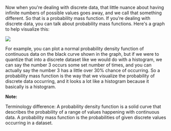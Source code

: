 Now when you're dealing with discrete data, that little nuance about having infinite numbers of possible values goes away, and we call that something different. So that is a probability mass function. If you're dealing with discrete data, you can talk about probability mass functions. Here's a graph to help visualize this:

![](https://github.com/fenago/katacoda-scenarios/raw/master/datascience-machine-learning/datascience-machine-learning-chapter-02-01/steps/26/1.png)

For example, you can plot a normal probability density function of continuous data on the black curve shown in the graph, but if we were to quantize that into a discrete dataset like we would do with a histogram, we can say the number 3 occurs some set number of times, and you can actually say the number 3 has a little over 30% chance of occurring. So a probability mass function is the way that we visualize the probability of discrete data occurring, and it looks a lot like a histogram because it basically is a histogram.

**Note:**

Terminology difference: A probability density function is a solid curve that describes the probability of a range of values happening with continuous data. A probability mass function is the probabilities of given discrete values occurring in a dataset.

